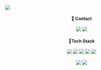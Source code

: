 <img align="center" src="https://capsule-render.vercel.app/api?type=wave&color=31353a&height=100&section=header&text=Back-End%20Engineer:%20Web%20Developer&fontSize=40&animation=twinkling&fontAlignY=55&fontColor=23a393" />

<div align="center">
<!-- <img src="https://hits.seeyoufarm.com/api/count/incr/badge.svg?url=https%3A%2F%2Fgithub.com%2Fm-moo%2F&count_bg=%23181717&title_bg=%23181717&icon=github.svg&icon_color=%23E7E7E7&title=visitor&edge_flat=true"/> -->
  
  #### 👋 Contact
  <div align="center">
    <a href="http://velog.io/@mmoo"><img src="https://img.shields.io/badge/Tech Blog-20C997?style=flat-square&logo=Velog&logoColor=white" /></a>
    <img src="https://img.shields.io/badge/knr524@gmail.com-d14836?style=flat-square&logo=Gmail&logoColor=white&link=mailto:knr524@gmail.com" />
<!--     <a href="https://k-nr.notion.site/Kim-Nuri-0be81b972b954d7c9a08a0d4aed5bd29"><img src="https://img.shields.io/badge/portfolio-000000?style=flat-square&logo=Notion&logoColor=white&link=mailto:knr524@gmail.com" /></a> -->
  </div>
  
  #### 🔨Tech Stack
  <div align="center">
    <img src="https://img.shields.io/badge/Go-00ADD8?style=flat-square&logo=Go&logoColor=white" />
    <img src="https://img.shields.io/badge/Java-d14836?style=flat-square&logo=CoffeeScript&logoColor=white" />
    <img src="https://img.shields.io/badge/Spring Boot-6DB33F?style=flat-square&logo=Spring Boot&logoColor=white" />
    <img src="https://img.shields.io/badge/Docker-2496ED?style=flat-square&logo=Docker&logoColor=white" />
    <img src="https://img.shields.io/badge/PostgreSQL-4169E1?style=flat-square&logo=PostgreSQL&logoColor=white" />
  </div>
</div>

<br/>

<div align="center">
  <img src="https://github-readme-stats.vercel.app/api/top-langs/?username=m-moo&layout=compact&theme=panda" />
  
  <img src="https://github-readme-stats.vercel.app/api?username=m-moo&hide_title=true&hide=contribs&theme=panda&show_icons=true" />
  
</div>








<!--
<div align="center">
  <img src="https://github-readme-stats.vercel.app/api/top-langs/?username=m-moo&theme=panda&layout=compact" />
</div>


<a href="https://hits.seeyoufarm.com"><img src="https://hits.seeyoufarm.com/api/count/incr/badge.svg?url=https%3A%2F%2Fgithub.com%2Fm-moo%2F&count_bg=%238DC4E3&title_bg=%23555555&icon=&icon_color=%23E7E7E7&title=hits&edge_flat=false"/></a>
**m-moo/m-moo** is a ✨ _special_ ✨ repository because its `README.md` (this file) appears on your GitHub profile.

Here are some ideas to get you started:

- 🔭 I’m currently working on ...
- 🌱 I’m currently learning ...
- 👯 I’m looking to collaborate on ...
- 🤔 I’m looking for help with ...
- 💬 Ask me about ...
- 📫 How to reach me: ...
- 😄 Pronouns: ...
- ⚡ Fun fact: ...
-->
